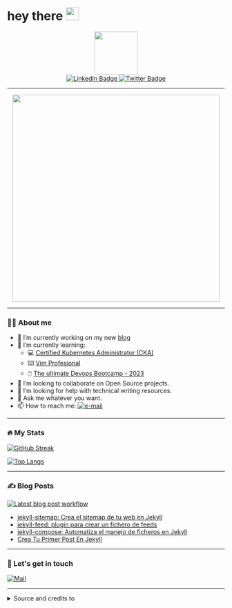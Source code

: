 
<h1>
  hey there
  <img src="https://media.giphy.com/media/hvRJCLFzcasrR4ia7z/giphy.gif" width="30px"/>
</h1>

<div id="header" align="center">
  <img src="https://media.giphy.com/media/XoXO1dZUw1tJLc9FdU/giphy.gif" width="100"/>
</div>

<div id="badges" align="center">
  <a href="https://www.linkedin.com/in/antonio-mu%C3%B1iz-casado/" target="_top">
    <img src="https://img.shields.io/badge/LinkedIn-blue?style=for-the-badge&logo=linkedin&logoColor=white" alt="LinkedIn Badge"/>
  </a>
  <a href="https://twitter.com/Antonio_Muniz_C" target="_top">
    <img src="https://img.shields.io/badge/Twitter-blue?style=for-the-badge&logo=twitter&logoColor=white" alt="Twitter Badge"/>
  </a>
</br>
  <img src="https://komarev.com/ghpvc/?username=amc1981&style=flat-square&color=blue" alt=""/>
</div>

---

<div align="center">
  <img src="https://media.giphy.com/media/CuuSHzuc0O166MRfjt/giphy.gif" width="480" height="480"/>
</div>

---

### :man_technologist: About me

- 🔭 I’m currently working on my new [blog](http://blog.antoniomuniz.com/)
- 🌱 I’m currently learning:
  - 💻 [Certified Kubernetes Administrator (CKA)](https://www.udemy.com/course/certified-kubernetes-administrator-with-practice-tests/)
  - ⌨️ [Vim Profesional](https://www.udemy.com/course/vim-profesional/)
  - 🖱️ [The ultimate Devops Bootcamp - 2023](https://www.udemy.com/course/the-complete-devops-bootcamp/)
- 👯 I’m looking to collaborate on Open Source projects.
- 🤔 I’m looking for help with technical writing resources. 
- 💬 Ask me whatever you want.
- 📫 How to reach me: <a href="mailto:amc1981@gmail.com" target="_blank"><img src="https://img.shields.io/badge/%F0%9F%93%AC-Email-darkgreen" alt="e-mail"></a>

---

### :fire: My Stats 

[![GitHub Streak](https://github-readme-streak-stats.herokuapp.com?user=amc1981&theme=tokyonight-duo&date_format=j%20M%5B%20Y%5D&mode=weekly)](https://git.io/streak-stats)

[![Top Langs](https://github-readme-stats.vercel.app/api/top-langs/?username=amc1981&layout=compact&theme=vision-friendly-dark)](https://github.com/anuraghazra/github-readme-stats)

---

### :writing_hand: Blog Posts 

[![Latest blog post workflow](https://github.com/amc1981/amc1981/actions/workflows/blog-post-workflow.yml/badge.svg)](https://github.com/amc1981/amc1981/actions/workflows/blog-post-workflow.yml)

<!-- BLOG-POST-LIST:START -->
- [jekyll-sitemap: Crea el sitemap de tu web en Jekyll](https://blog.antoniomuniz.com/blogging/2023/07/17/jekyll-sitemap-crea-el-sitemap-de-tu-web-en-jekyll/)
- [jekyll-feed: plugin para crear un fichero de feeds](https://blog.antoniomuniz.com/blogging/2023/07/17/jekyll-feed-plugin-para-crear-un-fichero-de-feeds/)
- [jekyll-compose: Automatiza el manejo de ficheros en Jekyll](https://blog.antoniomuniz.com/blogging/2023/07/16/jekyll-compose-automatiza-el-manejo-de-ficheros-en-jekyll/)
- [Crea Tu Primer Post En Jekyll](https://blog.antoniomuniz.com/blogging/2023/07/10/Crea-tu-primer-post-en-Jekyll/)
<!-- BLOG-POST-LIST:END -->

---

### 📢 Let's get in touch

<a href="mailto:amc1981@gmail.com" target="_blank"><img src="https://img.shields.io/badge/%F0%9F%93%AC-Email-darkgreen" alt="Mail"></a>

---

<details>
  <summary>Source and credits to </summary>
  
  [Nida Khan](https://github.com/itsZed0)
  
  <a href="https://www.sitepoint.com/github-profile-readme/">Follow her tutorial for configuring your Github profile page like this</a>

</details>
